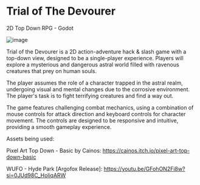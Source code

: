 # Trial of The Devourer
 2D Top Down RPG - Godot
 
![image](https://github.com/user-attachments/assets/31c1311b-552e-4772-a55a-d7ba741f5b56)


Trial of the Devourer is a 2D action-adventure hack & slash game with a top-down view, designed to be a single-player experience. Players will explore a mysterious and dangerous astral world filled with ravenous creatures that prey on human souls.

The player assumes the role of a character trapped in the astral realm, undergoing visual and mental changes due to the corrosive environment. The player's task is to fight terrifying creatures and find a way out.

The game features challenging combat mechanics, using a combination of mouse controls for attack direction and keyboard controls for character movement. The controls are designed to be responsive and intuitive, providing a smooth gameplay experience.



Assets being used:

Pixel Art Top Down - Basic by Cainos: https://cainos.itch.io/pixel-art-top-down-basic

WUFO - Hyde Park [Argofox Release]: https://youtu.be/GFohON2Fi8w?si=0JUd98C_HoliqARW
